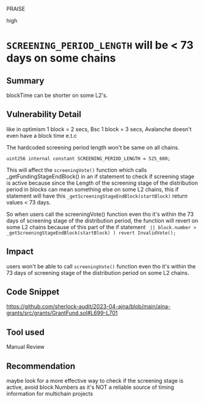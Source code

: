 PRAISE

high

# `SCREENING_PERIOD_LENGTH` will be < 73 days on some chains

## Summary
blockTime can be shorter on some L2's.

## Vulnerability Detail
like in optimism 1 block = 2 secs, Bsc 1 block = 3 secs, Avalanche doesn't even have a block time e.t.c

The hardcoded screening period length won't be same on all chains. 
```solidity
uint256 internal constant SCREENING_PERIOD_LENGTH = 525_600;
```
This will affect the `screeningVote()` function which calls _getFundingStageEndBlock() in an if statement to check if screening stage is active because since the Length of the screening stage of the distribution period in blocks can mean something else on some L2 chains, this if statement will have this `_getScreeningStageEndBlock(startBlock)` return values < 73 days.

So when users call the screeningVote() function even tho it's within the  73 days of screening stage of the distribution period, the function will revert on some L2 chains because of this part of the if statement `  ||
            block.number > _getScreeningStageEndBlock(startBlock)
        ) revert InvalidVote();
`
## Impact
users won't be able to call `screeningVote()` function  even tho it's within the 73 days of screening stage of the distribution period on some L2 chains.


## Code Snippet
https://github.com/sherlock-audit/2023-04-ajna/blob/main/ajna-grants/src/grants/GrantFund.sol#L699-L701

## Tool used

Manual Review

## Recommendation
maybe look for a more effective way to check if the screening stage is active, avoid block Numbers as it's NOT a reliable source of timing information for multichain projects